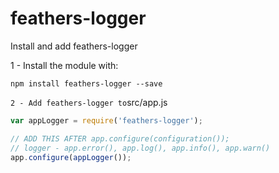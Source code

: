 # feathers-logger

Install and add feathers-logger



1 - Install the module with: 

`npm install feathers-logger --save`

`2 - Add feathers-logger to`src/app.js

```javascript
var appLogger = require('feathers-logger');

// ADD THIS AFTER app.configure(configuration());
// logger - app.error(), app.log(), app.info(), app.warn()
app.configure(appLogger());
```

